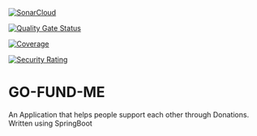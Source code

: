 [![SonarCloud](https://sonarcloud.io/images/project_badges/sonarcloud-white.svg)](https://sonarcloud.io/dashboard?id=wambugucoder_GO-FUND-ME)

[![Quality Gate Status](https://sonarcloud.io/api/project_badges/measure?project=wambugucoder_GO-FUND-ME&metric=alert_status)](https://sonarcloud.io/dashboard?id=wambugucoder_GO-FUND-ME)

[![Coverage](https://sonarcloud.io/api/project_badges/measure?project=wambugucoder_GO-FUND-ME&metric=coverage)](https://sonarcloud.io/dashboard?id=wambugucoder_GO-FUND-ME)

[![Security Rating](https://sonarcloud.io/api/project_badges/measure?project=wambugucoder_GO-FUND-ME&metric=security_rating)](https://sonarcloud.io/dashboard?id=wambugucoder_GO-FUND-ME)


# GO-FUND-ME
An Application that helps people support each other through Donations. Written using SpringBoot 

